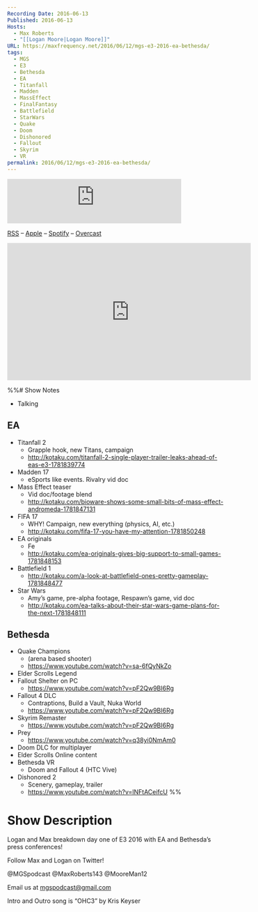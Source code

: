 ```yaml
---
Recording Date: 2016-06-13
Published: 2016-06-13
Hosts:
  - Max Roberts
  - "[[Logan Moore|Logan Moore]]"
URL: https://maxfrequency.net/2016/06/12/mgs-e3-2016-ea-bethesda/
tags:
  - MGS
  - E3
  - Bethesda
  - EA
  - Titanfall
  - Madden
  - MassEffect
  - FinalFantasy
  - Battlefield
  - StarWars
  - Quake
  - Doom
  - Dishonored
  - Fallout
  - Skyrim
  - VR
permalink: 2016/06/12/mgs-e3-2016-ea-bethesda/
---
```

<iframe src="https://podcasters.spotify.com/pod/show/millennialgamingspeak/embed/episodes/E3-2016-EA--Bethesda-Breakdown-e1adhtk/a-a6ts489" height="102px" width="400px" frameborder="0" scrolling="no"></iframe>

[RSS](https://anchor.fm/s/74aa3858/podcast/rss) – [Apple](https://podcasts.apple.com/us/podcast/episode-3-gdc-wrap-up/id1000915981?i=1000542222515) – [Spotify](https://open.spotify.com/episode/7wePXT4Bt22LWifVLx3n8y) – [Overcast](https://overcast.fm/+EtIgeWxEU)

<div class=iframe-container>
<iframe width="560" height="315" src="https://www.youtube-nocookie.com/embed/1dL0DAF3lAY?si=bcPKEhZ-beBdk6VU" title="YouTube video player" frameborder="0" allow="accelerometer; autoplay; clipboard-write; encrypted-media; gyroscope; picture-in-picture; web-share" allowfullscreen></iframe>
</div>

%%# Show Notes

- Talking
## EA

- Titanfall 2
	- Grapple hook, new Titans, campaign
	- http://kotaku.com/titanfall-2-single-player-trailer-leaks-ahead-of-eas-e3-1781839774 
- Madden 17
	- eSports like events. Rivalry vid doc
- Mass Effect teaser
	- Vid doc/footage blend
	- http://kotaku.com/bioware-shows-some-small-bits-of-mass-effect-andromeda-1781847131 
- FIFA 17
	- WHY! Campaign, new everything (physics, AI, etc.)
	- http://kotaku.com/fifa-17-you-have-my-attention-1781850248 
- EA originals
	- Fe
	- http://kotaku.com/ea-originals-gives-big-support-to-small-games-1781848153 
- Battlefield 1
	- http://kotaku.com/a-look-at-battlefield-ones-pretty-gameplay-1781848477 
- Star Wars
	- Amy’s game, pre-alpha footage, Respawn’s game, vid doc
	- http://kotaku.com/ea-talks-about-their-star-wars-game-plans-for-the-next-1781848111 

## Bethesda

- Quake Champions 
	- (arena based shooter)
	- https://www.youtube.com/watch?v=sa-6fQyNkZo 
- Elder Scrolls Legend
- Fallout Shelter on PC
	- https://www.youtube.com/watch?v=pF2Qw9BI6Rg 
- Fallout 4 DLC
	- Contraptions, Build a Vault, Nuka World
	- https://www.youtube.com/watch?v=pF2Qw9BI6Rg 
- Skyrim Remaster
	- https://www.youtube.com/watch?v=pF2Qw9BI6Rg 
- Prey
	- https://www.youtube.com/watch?v=q38yi0NmAm0 
- Doom DLC for multiplayer
- Elder Scrolls Online content
- Bethesda VR
	- Doom and Fallout 4 (HTC Vive)
- Dishonored 2
	- Scenery, gameplay, trailer
	- https://www.youtube.com/watch?v=lNFtACeifcU %%

# Show Description

Logan and Max breakdown day one of E3 2016 with EA and Bethesda’s press conferences!

Follow Max and Logan on Twitter!

@MGSpodcast
@MaxRoberts143
@MooreMan12

Email us at mgspodcast@gmail.com

Intro and Outro song is “OHC3” by Kris Keyser